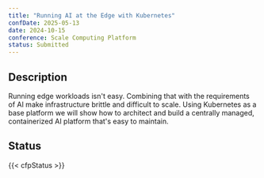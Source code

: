 ```yaml
---
title: "Running AI at the Edge with Kubernetes"
confDate: 2025-05-13
date: 2024-10-15
conference: Scale Computing Platform
status: Submitted
---
```


## Description

Running edge workloads isn't easy. Combining that with the requirements of AI make infrastructure brittle and difficult to scale. Using Kubernetes as a base platform we will show how to architect and build a centrally managed, containerized AI platform that's easy to maintain.

## Status

{{< cfpStatus >}}
